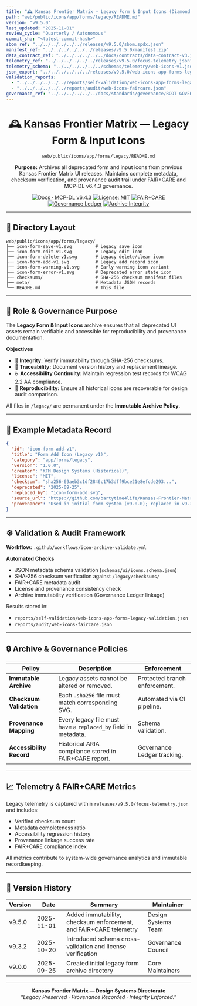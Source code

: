```yaml
---
title: "🕰 Kansas Frontier Matrix — Legacy Form & Input Icons (Diamond⁹ Ω / Crown∞Ω Ultimate Certified)"
path: "web/public/icons/app/forms/legacy/README.md"
version: "v9.5.0"
last_updated: "2025-11-01"
review_cycle: "Quarterly / Autonomous"
commit_sha: "<latest-commit-hash>"
sbom_ref: "../../../../../../releases/v9.5.0/sbom.spdx.json"
manifest_ref: "../../../../../../releases/v9.5.0/manifest.zip"
data_contract_ref: "../../../../../../docs/contracts/data-contract-v3.json"
telemetry_ref: "../../../../../../releases/v9.5.0/focus-telemetry.json"
telemetry_schema: "../../../../../../schemas/telemetry/web-icons-v1.json"
json_export: "../../../../../../releases/v9.5.0/web-icons-app-forms-legacy.meta.json"
validation_reports:
  - "../../../../../../reports/self-validation/web-icons-app-forms-legacy-validation.json"
  - "../../../../../../reports/audit/web-icons-faircare.json"
governance_ref: "../../../../../../docs/standards/governance/ROOT-GOVERNANCE.md"
---
```


<div align="center">

# 🕰 Kansas Frontier Matrix — **Legacy Form & Input Icons**
`web/public/icons/app/forms/legacy/README.md`

**Purpose:** Archives all deprecated form and input icons from previous Kansas Frontier Matrix UI releases. Maintains complete metadata, checksum verification, and provenance audit trail under FAIR+CARE and MCP-DL v6.4.3 governance.

[![Docs · MCP-DL v6.4.3](https://img.shields.io/badge/Docs-MCP--DL%20v6.4.3-blue)](../../../../../../docs/standards/markdown_rules.md)
[![License: MIT](https://img.shields.io/badge/License-MIT-green)](../../../../../../LICENSE)
[![FAIR+CARE](https://img.shields.io/badge/FAIR%2BCARE-Compliant-orange)](../../../../../../docs/standards/governance/ROOT-GOVERNANCE.md)
[![Governance Ledger](https://img.shields.io/badge/Governance-Ledger-Active-purple)](../../../../../../docs/standards/governance/LEDGER.md)
[![Archive Integrity](https://img.shields.io/badge/Archive-Immutable-critical)](../../../../../../reports/audit/web-icons-faircare.json)

</div>

---

## 📁 Directory Layout

```
web/public/icons/app/forms/legacy/
├── icon-form-save-v1.svg         # Legacy save icon
├── icon-form-edit-v1.svg         # Legacy edit icon
├── icon-form-delete-v1.svg       # Legacy delete/clear icon
├── icon-form-add-v1.svg          # Legacy add record icon
├── icon-form-warning-v1.svg      # Early warning icon variant
├── icon-form-error-v1.svg        # Deprecated error state icon
├── checksums/                    # SHA-256 checksum manifest files
├── meta/                         # Metadata JSON records
└── README.md                     # This file
```

---

## 🧩 Role & Governance Purpose

The **Legacy Form & Input Icons** archive ensures that all deprecated UI assets remain verifiable and accessible for reproducibility and provenance documentation.

**Objectives**
- 🔐 **Integrity:** Verify immutability through SHA-256 checksums.  
- 🧾 **Traceability:** Document version history and replacement lineage.  
- ♿ **Accessibility Continuity:** Maintain regression test records for WCAG 2.2 AA compliance.  
- 📜 **Reproducibility:** Ensure all historical icons are recoverable for design audit comparison.

All files in `/legacy/` are permanent under the **Immutable Archive Policy**.

---

## 🧾 Example Metadata Record

```json
{
  "id": "icon-form-add-v1",
  "title": "Form Add Icon (Legacy v1)",
  "category": "app/forms/legacy",
  "version": "1.0.0",
  "creator": "KFM Design Systems (Historical)",
  "license": "MIT",
  "checksum": "sha256-69aeb3c1df2846c17b3dff9bce21e8efcde293...",
  "deprecated": "2025-09-25",
  "replaced_by": "icon-form-add.svg",
  "source_url": "https://github.com/bartytime4life/Kansas-Frontier-Matrix",
  "provenance": "Used in initial form system (v9.0.0); replaced in v9.3.2 for enhanced accessibility and consistency."
}
```

---

## ⚙️ Validation & Audit Framework

**Workflow:** `.github/workflows/icon-archive-validate.yml`

**Automated Checks**
- JSON metadata schema validation (`schemas/ui/icons.schema.json`)  
- SHA-256 checksum verification against `/legacy/checksums/`  
- FAIR+CARE metadata audit  
- License and provenance consistency check  
- Archive immutability verification (Governance Ledger linkage)

Results stored in:
- `reports/self-validation/web-icons-app-forms-legacy-validation.json`  
- `reports/audit/web-icons-faircare.json`

---

## 🔒 Archive & Governance Policies

| Policy | Description | Enforcement |
|--------|--------------|-------------|
| **Immutable Archive** | Legacy assets cannot be altered or removed. | Protected branch enforcement. |
| **Checksum Validation** | Each `.sha256` file must match corresponding SVG. | Automated via CI pipeline. |
| **Provenance Mapping** | Every legacy file must have a `replaced_by` field in metadata. | Schema validation. |
| **Accessibility Record** | Historical ARIA compliance stored in FAIR+CARE report. | Governance Ledger tracking. |

---

## 📈 Telemetry & FAIR+CARE Metrics

Legacy telemetry is captured within `releases/v9.5.0/focus-telemetry.json` and includes:
- Verified checksum count  
- Metadata completeness ratio  
- Accessibility regression history  
- Provenance linkage success rate  
- FAIR+CARE compliance index  

All metrics contribute to system-wide governance analytics and immutable recordkeeping.

---

## 🧾 Version History

| Version | Date | Summary | Maintainer |
|----------|------|----------|-------------|
| v9.5.0 | 2025-11-01 | Added immutability, checksum enforcement, and FAIR+CARE telemetry | Design Systems Team |
| v9.3.2 | 2025-10-20 | Introduced schema cross-validation and license verification | Governance Council |
| v9.0.0 | 2025-09-25 | Created initial legacy form archive directory | Core Maintainers |

---

<div align="center">

**Kansas Frontier Matrix — Design Systems Directorate**  
*“Legacy Preserved · Provenance Recorded · Integrity Enforced.”*

</div>

